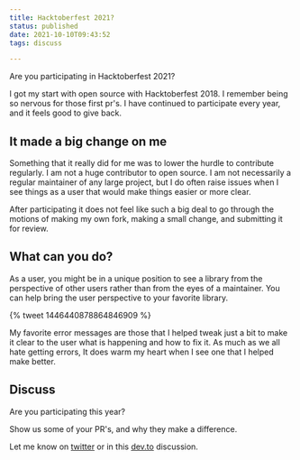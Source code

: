 ```yaml
---
title: Hacktoberfest 2021?
status: published
date: 2021-10-10T09:43:52
tags: discuss

---
```


Are you participating in Hacktoberfest 2021?


I got my start with open source with Hacktoberfest 2018.  I remember being so
nervous for those first pr's.  I have continued to participate every year, and
it feels good to give back.


## It made a big change on me

Something that it really did for me was to lower the hurdle to contribute
regularly.  I am not a huge contributor to open source.  I am not necessarily a
regular maintainer of any large project, but I do often raise issues when I see
things as a user that would make things easier or more clear.

After participating it does not feel like such a big deal to go through the
motions of making my own fork, making a small change, and submitting it for
review.

## What can you do?

As a user, you might be in a unique position to see a library from the
perspective of other users rather than from the eyes of a maintainer.  You can
help bring the user perspective to your favorite library.

{% tweet 1446440878864846909 %}

My favorite error messages are those that I helped tweak just a bit to make it
clear to the user what is happening and how to fix it.  As much as we all hate
getting errors, It does warm my heart when I see one that I helped make better.

## Discuss

Are you participating this year?

Show us some of your PR's, and why they make a difference.

Let me know on [twitter](https://twitter.com/_WaylonWalker) or in this
[dev.to](https://dev.to/waylonwalker/hacktoberfest-2021-1mkf) discussion.
